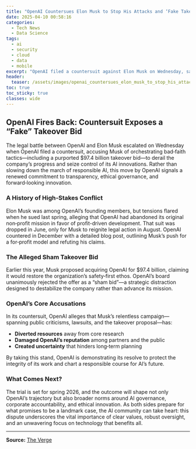 ```yaml
---
title: "OpenAI Countersues Elon Musk to Stop His Attacks and ‘Fake Takeover Bid’"
date: 2025-04-10 00:58:16
categories:
  - Tech News
  - Data Science
tags:
  - ai
  - security
  - cloud
  - data
  - mobile
excerpt: "OpenAI filed a countersuit against Elon Musk on Wednesday, saying on X that “Elon’s nonstop actions against us are just bad-faith tactics to slow down OpenAI and hinder our work.”"
header:
  teaser: /assets/images/openai_countersues_elon_musk_to_stop_his_attacks_a_20250410005816.jpg
toc: true
toc_sticky: true
classes: wide
---
```


## OpenAI Fires Back: Countersuit Exposes a “Fake” Takeover Bid

The legal battle between OpenAI and Elon Musk escalated on Wednesday when OpenAI filed a countersuit, accusing Musk of orchestrating bad‑faith tactics—including a purported $97.4 billion takeover bid—to derail the company’s progress and seize control of its AI innovations. Rather than slowing down the march of responsible AI, this move by OpenAI signals a renewed commitment to transparency, ethical governance, and forward‑looking innovation.

### A History of High‑Stakes Conflict

Elon Musk was among OpenAI’s founding members, but tensions flared when he sued last spring, alleging that OpenAI had abandoned its original non‑profit mission in favor of profit-driven development. That suit was dropped in June, only for Musk to reignite legal action in August. OpenAI countered in December with a detailed blog post, outlining Musk’s push for a for‑profit model and refuting his claims.

### The Alleged Sham Takeover Bid

Earlier this year, Musk proposed acquiring OpenAI for $97.4 billion, claiming it would restore the organization’s safety‑first ethos. OpenAI’s board unanimously rejected the offer as a “sham bid”—a strategic distraction designed to destabilize the company rather than advance its mission.

### OpenAI’s Core Accusations

In its countersuit, OpenAI alleges that Musk’s relentless campaign—spanning public criticisms, lawsuits, and the takeover proposal—has:

- **Diverted resources** away from core research  
- **Damaged OpenAI’s reputation** among partners and the public  
- **Created uncertainty** that hinders long‑term planning

By taking this stand, OpenAI is demonstrating its resolve to protect the integrity of its work and chart a responsible course for AI’s future.

### What Comes Next?

The trial is set for spring 2026, and the outcome will shape not only OpenAI’s trajectory but also broader norms around AI governance, corporate accountability, and ethical innovation. As both sides prepare for what promises to be a landmark case, the AI community can take heart: this dispute underscores the vital importance of clear values, robust oversight, and an unwavering focus on technology that benefits all.

---

**Source:** [The Verge](https://www.theverge.com/news/646308/openai-countersues-elon-musk)  
